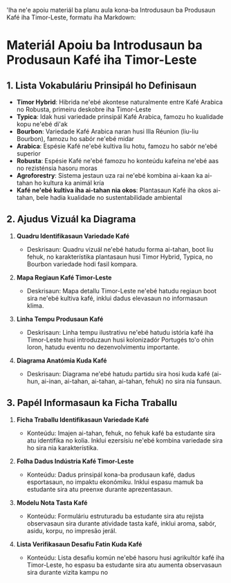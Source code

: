 'Iha ne'e apoiu materiál ba planu aula kona-ba Introdusaun ba Produsaun Kafé iha Timor-Leste, formatu iha Markdown:

# Materiál Apoiu ba Introdusaun ba Produsaun Kafé iha Timor-Leste

## 1. Lista Vokabuláriu Prinsipál ho Definisaun

- **Timor Hybrid**: Hibrida ne'ebé akontese naturalmente entre Kafé Arabica no Robusta, primeiru deskobre iha Timor-Leste
- **Typica**: Idak husi variedade prinsipál Kafé Arabica, famozu ho kualidade kopu ne'ebé di'ak
- **Bourbon**: Variedade Kafé Arabica naran husi Illa Réunion (liu-liu Bourbon), famozu ho sabór ne'ebé midar
- **Arabica**: Espésie Kafé ne'ebé kultiva liu hotu, famozu ho sabór ne'ebé superior
- **Robusta**: Espésie Kafé ne'ebé famozu ho konteúdu kafeína ne'ebé aas no rezisténsia hasoru moras
- **Agroforestry**: Sistema jestaun uza rai ne'ebé kombina ai-kaan ka ai-tahan ho kultura ka animál kría
- **Kafé ne'ebé kultiva iha ai-tahan nia okos**: Plantasaun Kafé iha okos ai-tahan, bele hadia kualidade no sustentabilidade ambiental

## 2. Ajudus Vizuál ka Diagrama

1. **Quadru Identifikasaun Variedade Kafé**
   - Deskrisaun: Quadru vizuál ne'ebé hatudu forma ai-tahan, boot liu fehuk, no karakterístika plantasaun husi Timor Hybrid, Typica, no Bourbon variedade hodi fasil kompara.

2. **Mapa Regiaun Kafé Timor-Leste**
   - Deskrisaun: Mapa detallu Timor-Leste ne'ebé hatudu regiaun boot sira ne'ebé kultiva kafé, inklui dadus elevasaun no informasaun klima.

3. **Linha Tempu Produsaun Kafé**
   - Deskrisaun: Linha tempu ilustrativu ne'ebé hatudu istória kafé iha Timor-Leste husi introduzaun husi kolonizadór Portugés to'o ohin loron, hatudu eventu no dezenvolvimentu importante.

4. **Diagrama Anatómia Kuda Kafé**
   - Deskrisaun: Diagrama ne'ebé hatudu partidu sira hosi kuda kafé (ai-hun, ai-inan, ai-tahan, ai-tahan, ai-tahan, fehuk) no sira nia funsaun.

## 3. Papél Informasaun ka Ficha Traballu

1. **Ficha Traballu Identifikasaun Variedade Kafé**
   - Konteúdu: Imajen ai-tahan, fehuk, no fehuk kafé ba estudante sira atu identifika no kolia. Inklui ezersísiu ne'ebé kombina variedade sira ho sira nia karakterístika.

2. **Folha Dadus Indústria Kafé Timor-Leste**
   - Konteúdu: Dadus prinsipál kona-ba produsaun kafé, dadus esportasaun, no impaktu ekonómiku. Inklui espasu mamuk ba estudante sira atu preenxe durante aprezentasaun.

3. **Modelu Nota Tasta Kafé**
   - Konteúdu: Formuláriu estruturadu ba estudante sira atu rejista observasaun sira durante atividade tasta kafé, inklui aroma, sabór, asidu, korpu, no impresão jerál.

4. **Lista Verifikasaun Desafiu Fatin Kuda Kafé**
   - Konteúdu: Lista desafiu komún ne'ebé hasoru husi agrikultór kafé iha Timor-Leste, ho espasu ba estudante sira atu aumenta observasaun sira durante vizita kampu no